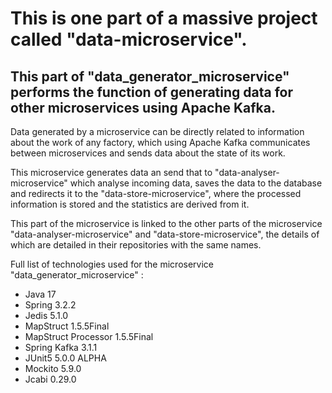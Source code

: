 # This is one part of a massive project called "data-microservice".
## This part of "data_generator_microservice" performs the function of generating data for other microservices using Apache Kafka.

Data generated by a microservice can be directly related to information about the work of any factory,
which using Apache Kafka communicates between microservices and sends data about the state of its work.

This microservice generates data an send that to "data-analyser-microservice" which analyse incoming data, saves the data to the database and redirects it to the "data-store-microservice", where the processed information is stored and the statistics are derived from it.

This part of the microservice is linked to the other parts of the microservice "data-analyser-microservice"
and "data-store-microservice", the details of which are detailed in their repositories with the same names.

Full list of technologies used for the microservice "data_generator_microservice" : 
 - Java 17 
 - Spring 3.2.2 
 - Jedis 5.1.0 
 - MapStruct 1.5.5Final 
 - MapStruct Processor 1.5.5Final 
 - Spring Kafka 3.1.1
 - JUnit5 5.0.0 ALPHA
 - Mockito 5.9.0
 - Jcabi 0.29.0

